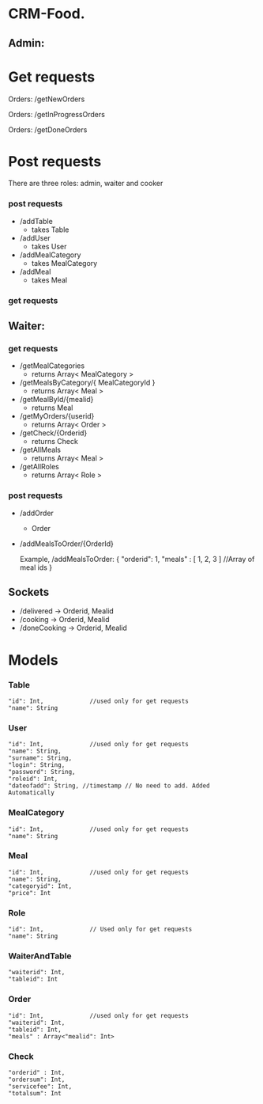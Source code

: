 # CRM-Food. 

## Admin: 

# Get requests

Orders:       /getNewOrders

Orders:       /getInProgressOrders

Orders:       /getDoneOrders

# Post requests
There are three roles: admin, waiter and cooker 

### post requests
 * /addTable  
     - takes Table
 * /addUser 
     - takes User
 * /addMealCategory 
     - takes MealCategory  
 * /addMeal 
     - takes Meal      

 
 ### get requests
  
## Waiter:

 ### get requests
  * /getMealCategories 
     - returns Array< MealCategory >
  * /getMealsByCategory/{ MealCategoryId }  
     - returns Array< Meal >
  * /getMealById/{mealid} 
     - returns Meal
  * /getMyOrders/{userid} 
     - returns Array< Order > 
  * /getCheck/{Orderid} 
     - returns Check
  * /getAllMeals 
     - returns Array< Meal >
  * /getAllRoles 
     - returns Array< Role >
  
 ### post requests
  * /addOrder 
      - Order             
  * /addMealsToOrder/{OrderId}
  
    Example, /addMealsToOrder: 
       {
          "orderid": 1,
          "meals" : [ 1, 2, 3 ]   //Array of meal ids
       }
       
        
  
## Sockets
  * /delivered
    -> Orderid, Mealid 
  * /cooking
    -> Orderid, Mealid
  * /doneCooking
    -> Orderid, Mealid
    
# Models
 
### Table
    "id": Int,             //used only for get requests
    "name": String
    
 ### User
    "id": Int,             //used only for get requests
    "name": String,    
    "surname": String,
    "login": String,
    "password": String,
    "roleid": Int,
    "dateofadd": String, //timestamp // No need to add. Added Automatically
    
 ### MealCategory
    "id": Int,             //used only for get requests
    "name": String
    
 ### Meal
    "id": Int,             //used only for get requests
    "name": String,
    "categoryid": Int,
    "price": Int
    
### Role
    "id": Int,             // Used only for get requests
    "name": String
    
### WaiterAndTable
    "waiterid": Int,
    "tableid": Int
    
### Order
    "id": Int,             //used only for get requests
    "waiterid": Int,
    "tableid": Int,
    "meals" : Array<"mealid": Int>
    
### Check
    "orderid" : Int,
    "ordersum": Int,
    "servicefee": Int,
    "totalsum": Int
  
